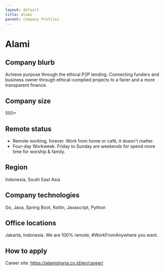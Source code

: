 ```yaml
---
layout: default
title: Alami
parent: Company Profiles
---
```


# Alami

## Company blurb

Achieve purpose through the ethical P2P lending. Connecting funders and business owner through ethical-complied projects to a fairer and a more transparent finance.

## Company size

500+

## Remote status

* Remote working, forever. Work from home or café, it doesn't matter.
* Four-day Workweek. Friday to Sunday are weekends for spend more time for worship & family.

## Region

Indonesia, South East Asia

## Company technologies

Go, Java, Spring Boot, Kotlin, Javascript, Python

## Office locations

Jakarta, Indonesia. We are 100% remote, #WorkFromAnywhere you want.

## How to apply

Career site: https://alamisharia.co.id/en/career/